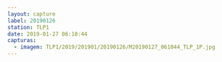 ```yaml
---
layout: capture
label: 20190126
station: TLP1
date: 2019-01-27 06:10:44
capturas:
  - imagem: TLP1/2019/201901/20190126/M20190127_061044_TLP_1P.jpg
---
```

